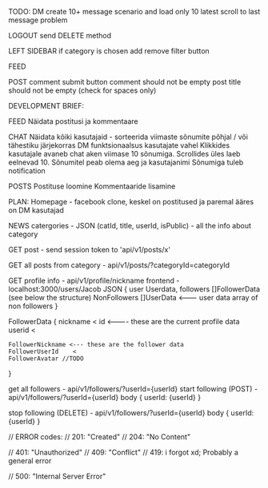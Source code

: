 TODO:
DM
create 10+ message scenario and load only 10 latest
scroll to last message problem

LOGOUT
send DELETE method

LEFT SIDEBAR
if category is chosen add remove filter button

FEED

POST
comment submit button
comment should not be empty
post title should not be empty (check for spaces only)

DEVELOPMENT BRIEF:

FEED
Näidata postitusi ja kommentaare

CHAT
Näidata kõiki kasutajaid - sorteerida viimaste sõnumite põhjal / või tähestiku järjekorras
DM funktsionaalsus kasutajate vahel
Klikkides kasutajale avaneb chat aken viimase 10 sõnumiga. Scrollides üles laeb eelnevad 10.
Sõnumitel peab olema aeg ja kasutajanimi
Sõnumiga tuleb notification

POSTS
Postituse loomine
Kommentaaride lisamine

PLAN:
Homepage - facebook clone, keskel on postitused ja paremal ääres on DM kasutajad

NEWS
catergories - JSON (catId, title, userId, isPublic) - all the info about category

GET post - send session token to 'api/v1/posts/x' 

GET all posts from category - api/v1/posts/?categoryId=categoryId

GET profile info - api/v1/profile/nickname
frontend - localhost:3000/users/Jacob
JSON {
    user Userdata,
    followers []FollowerData (see below the structure)
    NonFollowers []UserData <--- user data array of non followers
  }

FollowerData {
    nickname    <
    id         <---- these are the current profile data
    userid      <

    FollowerNickname <--- these are the follower data
    FollowerUserId    <
    FollowerAvatar //TODO

  }

get all followers - api/v1/followers/?userId={userId}
start following (POST) - api/v1/followers/?userId={userId}
body {
    userId: {userId}
  }

stop following (DELETE) - api/v1/followers/?userId={userId}
body {
    userId: {userId}
  }


// ERROR codes:
//    201: "Created"
//    204: "No Content"

//    401: "Unauthorized"
//    409: "Conflict"
//    419: i forgot xd; Probably a general error 

//    500: "Internal Server Error"


